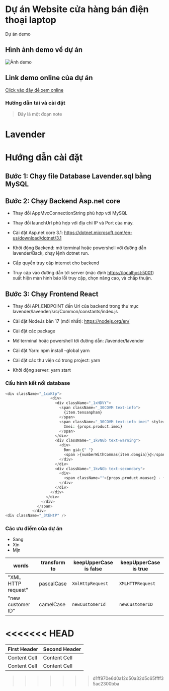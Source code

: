 # Dự án Website cửa hàng bán điện thoại laptop
Dự án demo

## Hình ảnh demo về dự án
![Ảnh demo](https://cdn.tgdd.vn/hoi-dap/651567/y-nghia-logo-cua-the-gioi-di-dong-la-gi2-800x450.jpg)

## Link demo online của dự án
[Click vào đây để xem online](https://www.youtube.com/watch?v=Zzn9-ATB9aU)

### Hướng dẫn tải và cài đặt

> Đây là một đoạn note
# Lavender
# Hướng dẫn cài đặt 
## **Bước 1: Chạy file Database Lavender.sql bằng MySQL** 

## **Bước 2: Chạy Backend Asp.net core**

- Thay đổi AppMvcConnectionString phù hợp với MySQL

- Thay đổi launchUrl phù hợp với địa chỉ IP và Port của máy.

- Cài đặt Asp.net core 3.1: <https://dotnet.microsoft.com/en-us/download/dotnet/3.1>
 
- Khởi động Backend: mở terminal hoăc powershell với đường dẫn lavender/Back, chạy lệnh dotnet run.
 
- Cấp quyền truy câp internet cho backend

- Truy cập vào đường dẫn tới server (mặc định <https://localhost:5001>) xuất hiện màn hình báo lỗi truy cập, chọn nâng cao, và chấp thuận.

## **Bước 3: Chạy Frontend React** 
- Thay đổi API\_ENDPOINT đến Url của backend trong thư mục lavender/lavender/src/Common/constants/index.js

- Cài đặt NodeJs bản 17 (mới nhất):  <https://nodejs.org/en/>
 
- Cài đặt các package

- Mở terminal hoặc powershell tới đường dẫn: /lavender/lavender

- Cài đặt Yarn: npm install –global yarn

- Cài đặt các thư viện có trong project: yarn

- Khởi động server: yarn start


### Cấu hình kết nối database
```php
<div className="_1cxKtp">
                    <div>
                      <div className="_1xHDVY">
                        <span className="_30COVM text-info">
                          {item.tensanpham}
                        </span>
                        <span className="_30COVM text-info imei" style={{paddingLeft:"40px"}}>
                          Imei: {props.product.imei}
                        </span>
                      </div>
                      <div className="_1kvNGb text-warning">
                        <div>
                          Đơn giá:{" "}
                          <span >{numberWithCommas(item.dongia)}₫</span>
                        </div>
                      </div>
                      <div className="_1kvNGb text-secondary">
                        <div>
                          <span className="">{props.product.mausac} - {props.product.dungluong}</span>
                        </div>
                      </div>
                    </div>
                  </div>
                </div>
              </span>
            </div>
<div className="_3tEHtP" />
```

### Các ưu điểm của dự án
- Sang 
- Xịn 
- Mịn

| words              | transform to | keepUpperCase is false | keepUpperCase is true |  
|--------------------|--------------|------------------------|-----------------------|  
| "XML HTTP request" | pascalCase   | `XmlHttpRequest`       | `XMLHTTPRequest`      |  
| "new customer ID"  | camelCase    | `newCustomerId`        | `newCustomerID`       |  


<!-- TABLE_GENERATE_START -->

<<<<<<< HEAD
=======
| First Header  | Second Header |
| ------------- | ------------- |
| Content Cell  | Content Cell  |
| Content Cell  | Content Cell  |

<!-- TABLE_GENERATE_END -->


>>>>>>> d1ff970e6d0a12d50a32d5c65ffff35ac2300bba


